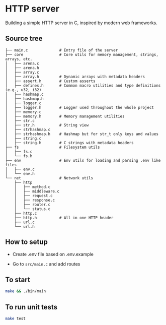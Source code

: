 # HTTP server

<p>Building a simple HTTP server in C, inspired by modern web frameworks.</p>

## Source tree
```plaintext
├── main.c              # Entry file of the server
├── core                # Core utils for memory management, strings, arrays, etc.
│   ├── arena.c
│   ├── arena.h
│   ├── array.c
│   ├── array.h         # Dynamic arrays with metadata headers
│   ├── assert.h        # Custom asserts
│   ├── defines.h       # Common macro utilities and type definitions (e.g., u32, i32)
│   ├── hashmap.c
│   ├── hashmap.h
│   ├── logger.c
│   ├── logger.h        # Logger used throughout the whole project
│   ├── memory.c
│   ├── memory.h        # Memory management utilities
│   ├── str.c
│   ├── str.h           # String view
│   ├── strhashmap.c
│   ├── strhashmap.h    # Hashmap but for str_t only keys and values
│   ├── string.c
│   ├── string.h        # C strings with metadata headers
├── fs                  # Filesystem utils
│   ├── fs.c
│   └── fs.h
├── env                 # Env utils for loading and parsing .env like files
│   ├── env.c
│   └── env.h
└── net                 # Network utils
    ├── http
    │   ├── method.c
    │   ├── middleware.c
    │   ├── request.c
    │   ├── response.c
    │   ├── router.c
    │   └── status.c
    ├── http.c
    ├── http.h          # All in one HTTP header
    ├── url.c
    └── url.h
```

## How to setup

- Create .env file based on .env.example

- Go to `src/main.c` and add routes

## To start
```bash
make && ./bin/main
```

## To run unit tests
```bash
make test
```
